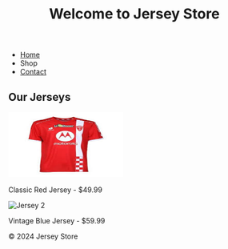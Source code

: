 <!DOCTYPE html>
<html lang="en">
  <head>
    <meta charset="UTF-8">
    <meta name="viewport"
      content="width=device-width
       initial-scale=1.0">
    <title>Jersey Store</title>
    <link rel="stylesheet" href="styles.css">
  </head>
  <body>
    <header>
      <h1>Welcome to Jersey Store</h1>
    </header>
    <nav>
      <ul>
        <li>
          <a href="#">
            Home</a></li>
        <li><ahref="#">
          Shop</a></li>
          <li><a href="#">
            Contact</a></li>
        </ul>
        </nav>
          <main>
            <section id="products">
              <h2>Our Jerseys</h2>
              <div class="product">
               <img src="Classic Red Jersey.jpg" width="230" height="130"/>
                <p>Classic Red Jersey - $49.99</p>
              </div> <div class="product">
                <img src="jersey2.jpg" alt="Jersey 2">
                <p>Vintage Blue Jersey - $59.99</p>
              </div>
            </section>
          </main>
          <footer>
            <p>&copy; 2024 Jersey Store</p>
          </footer>
          </script>
        </body>
        </html>
